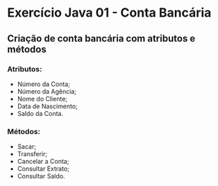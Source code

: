# Exercício Java 01 - Conta Bancária

## Criação de conta bancária com atributos e métodos

### Atributos:

* Número da Conta;
* Número da Agência;
* Nome do Cliente;
* Data de Nascimento;
* Saldo da Conta.

### Métodos:

* Sacar;
* Transferir;
* Cancelar a Conta;
* Consultar Extrato;
* Consultar Saldo.